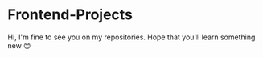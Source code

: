 # Frontend-Projects
Hi, I'm fine to see you on my repositories. Hope that you'll learn something new 😊